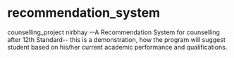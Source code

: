 # recommendation_system
counselling_project
nirbhay
--A Recommendation System for counselling after 12th Standard--
this is a demonstration, how the program will suggest student 
based on his/her current academic performance and qualifications.
